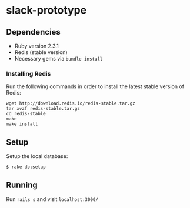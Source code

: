 # slack-prototype

## Dependencies

- Ruby version 2.3.1
- Redis (stable version)
- Necessary gems via `bundle install`

### Installing Redis

Run the following commands in order to install the latest stable version of Redis:

```
wget http://download.redis.io/redis-stable.tar.gz
tar xvzf redis-stable.tar.gz
cd redis-stable
make
make install
```

## Setup

Setup the local database:

```
$ rake db:setup
```

## Running

Run `rails s` and visit `localhost:3000/`
